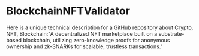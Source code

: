 # BlockchainNFTValidator
Here is a unique technical description for a GitHub repository about Crypto, NFT, Blockchain:"A decentralized NFT marketplace built on a substrate-based blockchain, utilizing zero-knowledge proofs for anonymous ownership and zk-SNARKs for scalable, trustless transactions."
